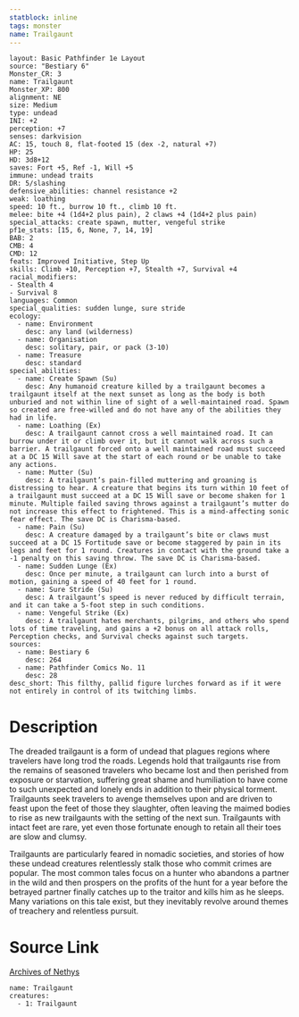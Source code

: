 ```yaml
---
statblock: inline
tags: monster
name: Trailgaunt
---
```

```statblock
layout: Basic Pathfinder 1e Layout
source: "Bestiary 6"
Monster_CR: 3
name: Trailgaunt
Monster_XP: 800
alignment: NE
size: Medium
type: undead
INI: +2
perception: +7
senses: darkvision
AC: 15, touch 8, flat-footed 15 (dex -2, natural +7)
HP: 25
HD: 3d8+12
saves: Fort +5, Ref -1, Will +5
immune: undead traits
DR: 5/slashing
defensive_abilities: channel resistance +2
weak: loathing
speed: 10 ft., burrow 10 ft., climb 10 ft.
melee: bite +4 (1d4+2 plus pain), 2 claws +4 (1d4+2 plus pain)
special_attacks: create spawn, mutter, vengeful strike
pf1e_stats: [15, 6, None, 7, 14, 19]
BAB: 2
CMB: 4
CMD: 12
feats: Improved Initiative, Step Up
skills: Climb +10, Perception +7, Stealth +7, Survival +4
racial_modifiers:
- Stealth 4
- Survival 8
languages: Common
special_qualities: sudden lunge, sure stride
ecology:
  - name: Environment
    desc: any land (wilderness)
  - name: Organisation
    desc: solitary, pair, or pack (3-10)
  - name: Treasure
    desc: standard
special_abilities:
  - name: Create Spawn (Su)
    desc: Any humanoid creature killed by a trailgaunt becomes a trailgaunt itself at the next sunset as long as the body is both unburied and not within line of sight of a well-maintained road. Spawn so created are free-willed and do not have any of the abilities they had in life.
  - name: Loathing (Ex)
    desc: A trailgaunt cannot cross a well maintained road. It can burrow under it or climb over it, but it cannot walk across such a barrier. A trailgaunt forced onto a well maintained road must succeed at a DC 15 Will save at the start of each round or be unable to take any actions.
  - name: Mutter (Su)
    desc: A trailgaunt’s pain-filled muttering and groaning is distressing to hear. A creature that begins its turn within 10 feet of a trailgaunt must succeed at a DC 15 Will save or become shaken for 1 minute. Multiple failed saving throws against a trailgaunt’s mutter do not increase this effect to frightened. This is a mind-affecting sonic fear effect. The save DC is Charisma-based.
  - name: Pain (Su)
    desc: A creature damaged by a trailgaunt’s bite or claws must succeed at a DC 15 Fortitude save or become staggered by pain in its legs and feet for 1 round. Creatures in contact with the ground take a -1 penalty on this saving throw. The save DC is Charisma-based.
  - name: Sudden Lunge (Ex)
    desc: Once per minute, a trailgaunt can lurch into a burst of motion, gaining a speed of 40 feet for 1 round.
  - name: Sure Stride (Su)
    desc: A trailgaunt’s speed is never reduced by difficult terrain, and it can take a 5-foot step in such conditions.
  - name: Vengeful Strike (Ex)
    desc: A trailgaunt hates merchants, pilgrims, and others who spend lots of time traveling, and gains a +2 bonus on all attack rolls, Perception checks, and Survival checks against such targets.
sources:
  - name: Bestiary 6
    desc: 264
  - name: Pathfinder Comics No. 11
    desc: 28
desc_short: This filthy, pallid figure lurches forward as if it were not entirely in control of its twitching limbs.
```
# Description
The dreaded trailgaunt is a form of undead that plagues regions where travelers have long trod the roads. Legends hold that trailgaunts rise from the remains of seasoned travelers who became lost and then perished from exposure or starvation, suffering great shame and humiliation to have come to such unexpected and lonely ends in addition to their physical torment. Trailgaunts seek travelers to avenge themselves upon and are driven to feast upon the feet of those they slaughter, often leaving the maimed bodies to rise as new trailgaunts with the setting of the next sun. Trailgaunts with intact feet are rare, yet even those fortunate enough to retain all their toes are slow and clumsy. 

Trailgaunts are particularly feared in nomadic societies, and stories of how these undead creatures relentlessly stalk those who commit crimes are popular. The most common tales focus on a hunter who abandons a partner in the wild and then prospers on the profits of the hunt for a year before the betrayed partner finally catches up to the traitor and kills him as he sleeps. Many variations on this tale exist, but they inevitably revolve around themes of treachery and relentless pursuit.
# Source Link
[Archives of Nethys](https://aonprd.com/MonsterDisplay.aspx?ItemName=Trailgaunt)
```encounter-table
name: Trailgaunt
creatures:
  - 1: Trailgaunt
```
